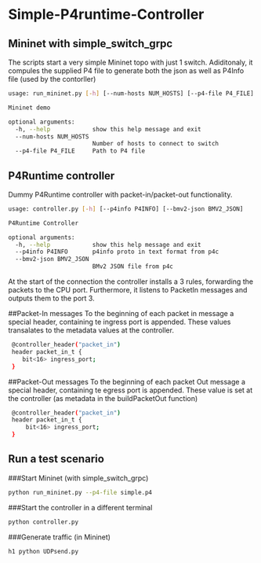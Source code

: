 # Simple-P4runtime-Controller

## Mininet with simple_switch_grpc
The scripts start a very simple Mininet topo with just 1 switch. Adiditonaly, it compules the supplied P4 file to generate both the json as well as P4Info file (used by the contorller)
```bash 
usage: run_mininet.py [-h] [--num-hosts NUM_HOSTS] [--p4-file P4_FILE]

Mininet demo

optional arguments:
  -h, --help            show this help message and exit
  --num-hosts NUM_HOSTS
                        Number of hosts to connect to switch
  --p4-file P4_FILE     Path to P4 file
```
## P4Runtime controller
Dummy P4Runtime controller with packet-in/packet-out functionality. 

```bash 
usage: controller.py [-h] [--p4info P4INFO] [--bmv2-json BMV2_JSON]

P4Runtime Controller

optional arguments:
  -h, --help            show this help message and exit
  --p4info P4INFO       p4info proto in text format from p4c
  --bmv2-json BMV2_JSON
                        BMv2 JSON file from p4c

```
At the start of the connection the controller installs a 3 rules, forwarding the packets to the CPU port. Furthermore, it listens to PacketIn messages and outputs them to the port 3. 

##Packet-In messages
To the beginning of each packet in message a special header, containing te ingress port is appended. These values transalates to the metadata values at the controller.

```bash 
 @controller_header("packet_in")
 header packet_in_t {
    bit<16> ingress_port;
 }
 ```

##Packet-Out messages
To the beginning of each packet Out message a special header, containing te egress port is appended. These value is set at the controller (as metadata in the buildPacketOut function)

```bash 
 @controller_header("packet_in")
 header packet_in_t {
     bit<16> ingress_port;
 }
 ```
## Run a test scenario

###Start Mininet (with simple_switch_grpc)
```bash 
python run_mininet.py --p4-file simple.p4
```
###Start the controller in a different terminal
```bash 
python controller.py
```
###Generate traffic (in Mininet)
```bash 
h1 python UDPsend.py
```
